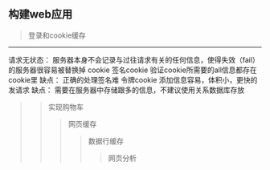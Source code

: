 ## 构建web应用
> 登录和cookie缓存
 ---
   请求无状态： 服务器本身不会记录与过往请求有关的任何信息，使得失效（fail）的服务器很容易被替换掉
   cookie
      签名cookie    验证cookie所需要的all信息都存在cookie里
                缺点： 正确的处理签名难
      令牌cookie    添加信息容易，体积小，更快的发请求
                缺点： 需要在服务器中存储跟多的信息，不建议使用关系数据库存放

>> 实现购物车
>>> 网页缓存
>>>> 数据行缓存
>>>>> 网页分析